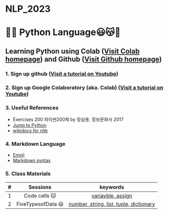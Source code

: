 # NLP_2023

# 🐹🍦 **Python Language**😃😽💝

## **Learning Python** using **Colab** ([Visit Colab homepage](https://colab.research.google.com/?utm_source=scs-index)) and **Github** ([Visit Github homepage](https://github.com/))

### **1. Sign up github** ([Visit a tutorial on Youtube](https://www.youtube.com/watch?v=c-NikCpec7U))
### **2. Sign up Google Colaboratory** (aka. Colab) ([Visit a tutorial on Youtube](https://www.youtube.com/watch?v=2X_EU18OeYM))

### **3. Useful References**
- Exercises 200 파이썬200제 by 장삼용. 정보문화사 2017
- [Jump to Python](https://wikidocs.net/book/1)
- [wikidocs for nltk](https://wikidocs.net/21667)

### **4. Markdown Language**
* [Emoji](https://gist.github.com/rxaviers/7360908)
* [Markdown syntax](https://www.markdownguide.org/basic-syntax/)

### **5. Class Materials**
| # | Sessions | keywords |
|:-:|:-:|:-:|
| 1 | Code cells 😽 | [variavble, assign](https://github.com/sung22/NLP_2023/blob/main/1_CodeCells_Basic.ipynb) |
| 2 | FiveTypesofData 😃 | [number, string, list, tuple, dictionary](https://github.com/sung22/NLP_2023/blob/main/2_FiveTypesofData.ipynb) |
